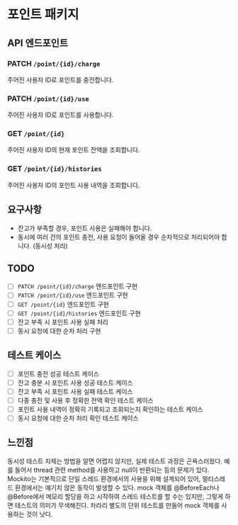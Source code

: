 # 포인트 패키지

## API 엔드포인트

### PATCH `/point/{id}/charge`
주어진 사용자 ID로 포인트를 충전합니다.

### PATCH `/point/{id}/use`
주어진 사용자 ID로 포인트를 사용합니다.

### GET `/point/{id}`
주어진 사용자 ID의 현재 포인트 잔액을 조회합니다.

### GET `/point/{id}/histories`
주어진 사용자 ID의 포인트 사용 내역을 조회합니다.

## 요구사항

- 잔고가 부족할 경우, 포인트 사용은 실패해야 합니다.
- 동시에 여러 건의 포인트 충전, 사용 요청이 들어올 경우 순차적으로 처리되어야 합니다. (동시성 처리)

## TODO

- [ ] `PATCH /point/{id}/charge` 엔드포인트 구현
- [ ] `PATCH /point/{id}/use` 엔드포인트 구현
- [ ] `GET /point/{id}` 엔드포인트 구현
- [ ] `GET /point/{id}/histories` 엔드포인트 구현
- [ ] 잔고 부족 시 포인트 사용 실패 처리
- [ ] 동시 요청에 대한 순차 처리 구현

## 테스트 케이스

- [ ] 포인트 충전 성공 테스트 케이스
- [ ] 잔고 충분 시 포인트 사용 성공 테스트 케이스
- [ ] 잔고 부족 시 포인트 사용 실패 테스트 케이스
- [ ] 다중 충전 및 사용 후 정확한 잔액 확인 테스트 케이스
- [ ] 포인트 사용 내역이 정확히 기록되고 조회되는지 확인하는 테스트 케이스
- [ ] 동시 요청에 대한 순차 처리 확인 테스트 케이스

## 느낀점
동시성 테스트 자체는 방법을 알면 어렵지 않지만, 실제 테스트 과정은 곤욕스러웠다. 예를 들어서 thread 관련 method를 사용하고 null이 반환되는 등의 문제가 있다. Mockito는 기본적으로 단일 스레드 환경에서의 사용을 위해 설계되어 있어, 멀티스레드 환경에서는 예기치 않은 동작이 발생할 수 있다. mock 객체를 @BeforeEach나 @Before에서 메모리 할당을 하고 시작하여 스레드 테스트를 할 수는 있지만, 그렇게 하면 테스트의 의미가 무색해진다. 차라리 별도의 단위 테스트를 만들어 mock 객체를 사용하는 것이 낫다.
